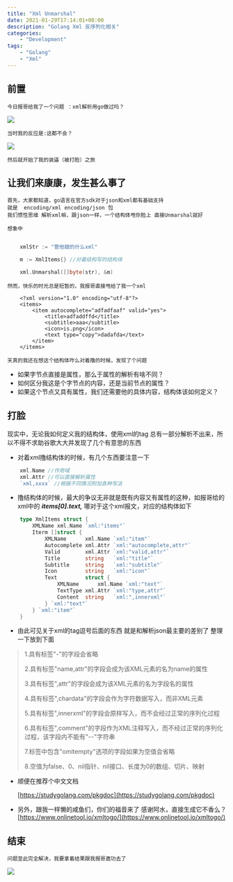 ```yaml
---
title: "Xml Unmarshal"
date: 2021-01-29T17:14:01+08:00
description: "Golang Xml 反序列化相关"
categories:
    - "Development"
tags:
    - "Golang"
    - "Xml"
---
```



## 前置

    今日报哥给我了一个问题 ：xml解析用go做过吗？
![](https://gitee.com/luanruisong/blog_img/raw/master//20210129171908.png)
    
    当时我的反应是:这都不会？
![](https://gitee.com/luanruisong/blog_img/raw/master//20210129172846.png)

    然后就开始了我的装逼（被打脸）之旅

## 让我们来康康，发生甚么事了
    
    首先，大家都知道，go语言在官方sdk对于json和xml都有基础支持  
    就是  encoding/xml encoding/json 包
    我们惯性思维 解析xml嘛，跟json一样，一个结构体甩你脸上 直接Unmarshal就好

    想象中

```go

    xmlStr := "管他娘的什么xml"

    m := XmlItems{} //对着结构写的结构体

    xml.Unmarshal([]byte(str), &m)

```

    然而，快乐的时光总是短暂的，我报哥直接甩给了我一个xml

```
    <?xml version="1.0" encoding="utf-8"?>
    <items>
        <item autocomplete="adfadfaaf" valid="yes">
            <title>adfaddffd</title>
            <subtitle>aaa</subtitle>
            <icon>is.png</icon>
            <text type="copy">dadafda</text>
        </item>
    </items>
```

    天真的我还在想这个结构体咋么对着撸的时候，发现了个问题

 * 如果字节点直接是属性，那么于属性的解析有啥不同？
 * 如何区分我这是个字节点的内容，还是当前节点的属性？
 * 如果这个节点又具有属性，我们还需要他的具体内容，结构体该如何定义？


## 打脸

现实中，无论我如何定义我的结构体，使用xml的tag 总有一部分解析不出来，所以不得不求助谷歌大大并发现了几个有意思的东西

 * 对着xml撸结构体的时候，有几个东西要注意一下
  
```go
    xml.Name //作用域
    xml.Attr //可以直接解析属性
    `xml,xxxx` //根据不同情况附加各种写法
```

 * 撸结构体的时候，最大的争议无非就是既有内容又有属性的这种，如报哥给的xml中的 ***items[0].text,*** 哪对于这个xml报文，对应的结构体如下
  
```go
    type XmlItems struct {
        XMLName xml.Name `xml:"items"`
        Iterm []struct {
            XMLName      xml.Name `xml:"item"`
            Autocomplete xml.Attr `xml:"autocomplete,attr"`
            Valid        xml.Attr `xml:"valid,attr"`
            Title        string   `xml:"title"`
            Subtitle     string   `xml:"subtitle"`
            Icon         string   `xml:"icon"`
            Text         struct {
                XMLName      xml.Name `xml:"text"`
                TextType xml.Attr `xml:"type,attr"`
                Content  string   `xml:",innerxml"`
            } `xml:"text"`
        } `xml:"item"`
    }
```
* 由此可见关于xml的tag逗号后面的东西  就是和解析json最主要的差别了 整理一下放到下面
  
  
>
>
> 1.具有标签"-"的字段会省略
>
> 2.具有标签"name,attr"的字段会成为该XML元素的名为name的属性
>
> 3.具有标签",attr"的字段会成为该XML元素的名为字段名的属性
>
> 4.具有标签",chardata"的字段会作为字符数据写入，而非XML元素
>
> 5.具有标签",innerxml"的字段会原样写入，而不会经过正常的序列化过程
>
> 6.具有标签",comment"的字段作为XML注释写入，而不经过正常的序列化过程，该字段内不能有"--"字符串
>
> 7.标签中包含"omitempty"选项的字段如果为空值会省略
>
> 8.空值为false、0、nil指针、nil接口、长度为0的数组、切片、映射
>

 * 顺便在推荐个中文文档

    
    [https://studygolang.com/pkgdoc](https://studygolang.com/pkgdoc)


 * 另外，跟我一样懒的咸鱼们，你们的福音来了
    感谢阿水，直接生成它不香么？
    [https://www.onlinetool.io/xmltogo/](https://www.onlinetool.io/xmltogo/)


## 结束

    问题至此完全解决，我要拿着结果跟我报哥邀功去了

![](https://gitee.com/luanruisong/blog_img/raw/master//20210129175003.png)




